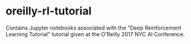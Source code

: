 # oreilly-rl-tutorial

Contains Jupyter notebooks associated with the "Deep Reinforcement Learning Tutorial" tutorial 
given at the O'Reilly 2017 NYC AI Conference.
